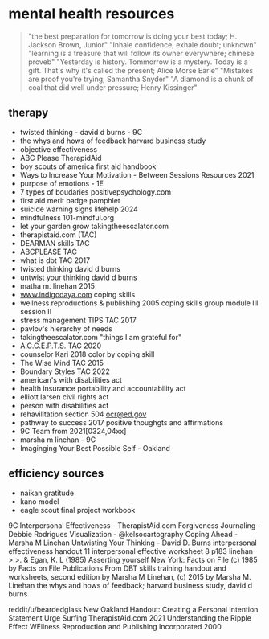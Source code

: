 # mental health resources

> "the best preparation for tomorrow is doing your best today; H. Jackson Brown, Junior"
> "Inhale confidence, exhale doubt; unknown"
> "learning is a treasure that will follow its owner everywhere; chinese proveb"
> "Yesterday is history. Tommorrow is a mystery. Today is a gift. That's why it's called the present; Alice Morse Earle"
> "Mistakes are proof you're trying; Samantha Snyder"
> "A diamond is a chunk of coal that did well under pressure; Henry Kissinger"

## therapy

- twisted thinking - david d burns - 9C
- the whys and hows of feedback harvard business study
- objective effectiveness
- ABC Please TherapidAid
- boy scouts of america first aid handbook
- Ways to Increase Your Motivation - Between Sessions Resources 2021
- purpose of emotions - 1E
- 7 types of boudaries positivepsychology.com
- first aid merit badge pamphlet
- suicide warning signs lifehelp 2024
- mindfulness 101-mindful.org
- let your garden grow takingtheescalator.com
- therapistaid.com (TAC)
- DEARMAN skills TAC
- ABCPLEASE TAC
- what is dbt TAC 2017
- twisted thinking david d burns
- untwist your thinking david d burns
- matha m. linehan 2015
- www.indigodaya.com coping skills
- wellness reproductions & publishing 2005 coping skills group module III session II
- stress management TIPS TAC 2017
- pavlov's hierarchy of needs
- takingtheescalator.com "things I am grateful for"
- A.C.C.E.P.T.S. TAC 2020
- counselor Kari 2018 color by coping skill
- The Wise Mind TAC 2015
- Boundary Styles TAC 2022
- american's with disabilities act
- health insurance portability and accountability act
- elliott larsen civil rights act
- person with disabilities act
- rehavilitation section 504 ocr@ed.gov
- pathway to success 2017 positive thoughgts and affirmations
- 9C Team from 2021[0324,04xx]
- marsha m linehan - 9C
- Imaginging Your Best Possible Self - Oakland

## efficiency sources 

- naikan gratitude
- kano model 
- eagle scout final project workbook

9C Interpersonal Effectiveness - TherapistAid.com
Forgiveness Journaling - Debbie Rodrigues
Visualization - @kelsocartography
Coping Ahead - Marsha M Linehan
Untwisting Your Thinking - David D. Burns
interpersonal effectiveness handout 11
interpersonal effective worksheet 8 p183
linehan >.>. & Egan, K. L (1985)
Asserting yourself New York: Facts on File (c) 1985 by Facts on File Publications
From DBT skills training handout and worksheets, second edition by Marsha M Linehan, (c) 2015 by Marsha M. Linehan
the whys and hows of feedback; harvard business study, david d burns

reddit/u/beardedglass
New Oakland Handout: Creating a Personal Intention Statement
Urge Surfing TherapistAid.com 2021
Understanding the Ripple Effect WEllness Reproduction and Publishing Incorporated 2000

